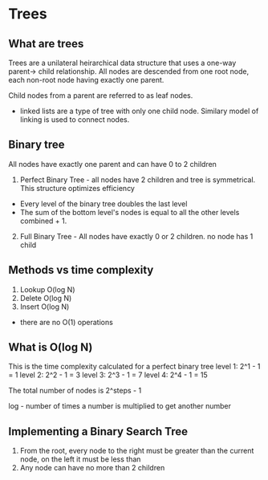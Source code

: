 # Trees
## What are trees
Trees are a unilateral heirarchical data structure that uses a one-way parent-> child relationship.
All nodes are descended from one root node, each non-root node having exactly one parent.

Child nodes from a parent are referred to as leaf nodes.

* linked lists are a type of tree with only one child node. Similary model of linking is used to connect nodes.

## Binary tree
All nodes have exactly one parent and can have 0 to 2 children
1. Perfect Binary Tree - all nodes have 2 children and tree is symmetrical. This structure optimizes efficiency
* Every level of the binary tree doubles the last level
* The sum of the bottom level's nodes is equal to all the other levels combined + 1.

2. Full Binary Tree - All nodes have exactly 0 or 2 children. no node has 1 child 

## Methods vs time complexity
1. Lookup O(log N)
2. Delete O(log N)
3. Insert O(log N)

* there are no O(1) operations

## What is O(log N)
This is the time complexity calculated for a perfect binary tree
level 1: 2^1 - 1 = 1
level 2: 2^2 - 1 = 3
level 3: 2^3 - 1 = 7
level 4: 2^4 - 1 = 15

The total number of nodes is 2^steps - 1

log - number of times a number is multiplied to get another number

## Implementing a Binary Search Tree
1. From the root, every node to the right must be greater than the current node, on the left it must be less than
2. Any node can have no more than 2 children